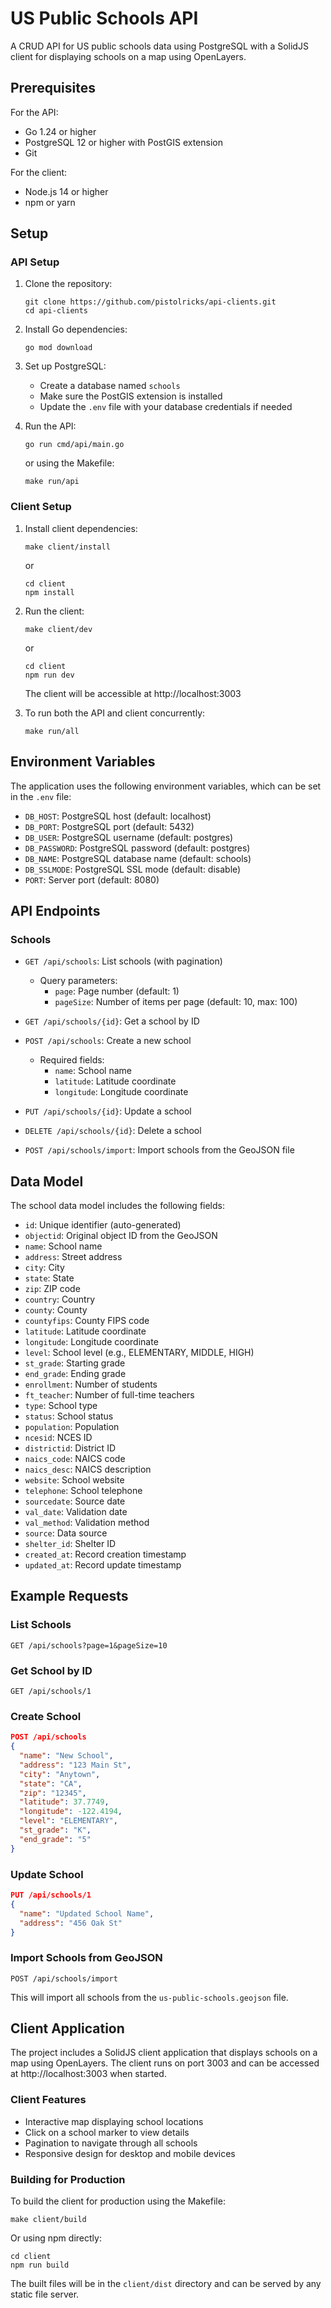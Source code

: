 # US Public Schools API

A CRUD API for US public schools data using PostgreSQL with a SolidJS client for displaying schools on a map using OpenLayers.

## Prerequisites

For the API:
- Go 1.24 or higher
- PostgreSQL 12 or higher with PostGIS extension
- Git

For the client:
- Node.js 14 or higher
- npm or yarn

## Setup

### API Setup

1. Clone the repository:
   ```
   git clone https://github.com/pistolricks/api-clients.git
   cd api-clients
   ```

2. Install Go dependencies:
   ```
   go mod download
   ```

3. Set up PostgreSQL:
   - Create a database named `schools`
   - Make sure the PostGIS extension is installed
   - Update the `.env` file with your database credentials if needed

4. Run the API:
   ```
   go run cmd/api/main.go
   ```
   or using the Makefile:
   ```
   make run/api
   ```

### Client Setup

1. Install client dependencies:
   ```
   make client/install
   ```
   or
   ```
   cd client
   npm install
   ```

2. Run the client:
   ```
   make client/dev
   ```
   or
   ```
   cd client
   npm run dev
   ```

   The client will be accessible at http://localhost:3003

3. To run both the API and client concurrently:
   ```
   make run/all
   ```

## Environment Variables

The application uses the following environment variables, which can be set in the `.env` file:

- `DB_HOST`: PostgreSQL host (default: localhost)
- `DB_PORT`: PostgreSQL port (default: 5432)
- `DB_USER`: PostgreSQL username (default: postgres)
- `DB_PASSWORD`: PostgreSQL password (default: postgres)
- `DB_NAME`: PostgreSQL database name (default: schools)
- `DB_SSLMODE`: PostgreSQL SSL mode (default: disable)
- `PORT`: Server port (default: 8080)

## API Endpoints

### Schools

- `GET /api/schools`: List schools (with pagination)
  - Query parameters:
    - `page`: Page number (default: 1)
    - `pageSize`: Number of items per page (default: 10, max: 100)

- `GET /api/schools/{id}`: Get a school by ID

- `POST /api/schools`: Create a new school
  - Required fields:
    - `name`: School name
    - `latitude`: Latitude coordinate
    - `longitude`: Longitude coordinate

- `PUT /api/schools/{id}`: Update a school

- `DELETE /api/schools/{id}`: Delete a school

- `POST /api/schools/import`: Import schools from the GeoJSON file

## Data Model

The school data model includes the following fields:

- `id`: Unique identifier (auto-generated)
- `objectid`: Original object ID from the GeoJSON
- `name`: School name
- `address`: Street address
- `city`: City
- `state`: State
- `zip`: ZIP code
- `country`: Country
- `county`: County
- `countyfips`: County FIPS code
- `latitude`: Latitude coordinate
- `longitude`: Longitude coordinate
- `level`: School level (e.g., ELEMENTARY, MIDDLE, HIGH)
- `st_grade`: Starting grade
- `end_grade`: Ending grade
- `enrollment`: Number of students
- `ft_teacher`: Number of full-time teachers
- `type`: School type
- `status`: School status
- `population`: Population
- `ncesid`: NCES ID
- `districtid`: District ID
- `naics_code`: NAICS code
- `naics_desc`: NAICS description
- `website`: School website
- `telephone`: School telephone
- `sourcedate`: Source date
- `val_date`: Validation date
- `val_method`: Validation method
- `source`: Data source
- `shelter_id`: Shelter ID
- `created_at`: Record creation timestamp
- `updated_at`: Record update timestamp

## Example Requests

### List Schools

```
GET /api/schools?page=1&pageSize=10
```

### Get School by ID

```
GET /api/schools/1
```

### Create School

```json
POST /api/schools
{
  "name": "New School",
  "address": "123 Main St",
  "city": "Anytown",
  "state": "CA",
  "zip": "12345",
  "latitude": 37.7749,
  "longitude": -122.4194,
  "level": "ELEMENTARY",
  "st_grade": "K",
  "end_grade": "5"
}
```

### Update School

```json
PUT /api/schools/1
{
  "name": "Updated School Name",
  "address": "456 Oak St"
}
```

### Import Schools from GeoJSON

```
POST /api/schools/import
```

This will import all schools from the `us-public-schools.geojson` file.

## Client Application

The project includes a SolidJS client application that displays schools on a map using OpenLayers. The client runs on port 3003 and can be accessed at http://localhost:3003 when started.

### Client Features

- Interactive map displaying school locations
- Click on a school marker to view details
- Pagination to navigate through all schools
- Responsive design for desktop and mobile devices

### Building for Production

To build the client for production using the Makefile:

```
make client/build
```

Or using npm directly:

```
cd client
npm run build
```

The built files will be in the `client/dist` directory and can be served by any static file server.
